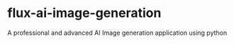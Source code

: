 # flux-ai-image-generation
A professional and advanced AI Image generation application using python
